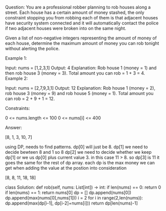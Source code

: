 Question:
You are a professional robber planning to rob houses along a street. Each house has a certain amount of money stashed, the only constraint stopping you from robbing each of them is that adjacent houses have security system connected and it will automatically contact the police if two adjacent houses were broken into on the same night.

Given a list of non-negative integers representing the amount of money of each house, determine the maximum amount of money you can rob tonight without alerting the police.

 

Example 1:

Input: nums = [1,2,3,1]
Output: 4
Explanation: Rob house 1 (money = 1) and then rob house 3 (money = 3).
             Total amount you can rob = 1 + 3 = 4.
Example 2:

Input: nums = [2,7,9,3,1]
Output: 12
Explanation: Rob house 1 (money = 2), rob house 3 (money = 9) and rob house 5 (money = 1).
             Total amount you can rob = 2 + 9 + 1 = 12.
 

Constraints:

0 <= nums.length <= 100
0 <= nums[i] <= 400

Answer:

[8, 1, 3, 10, 7]

using DP, needs to find patterns. dp[0] will just be 8. dp[1] we need to decide bewteen 8 and 1 so 8
dp[2] we need to decide whether we keep dp[1] or we us dp[0] plus current value 3. in this case 11 > 8. so dp[3] is 11
it goes the same for the rest of dp array. each dp is the max money we can get when adding the value at the postion into consideration

[8, 8, 11, 18, 18]


class Solution:
    def rob(self, nums: List[int]) -> int:
        if len(nums) == 0:
            return 0
        if len(nums) == 1:
            return nums[0]
        dp = []
        dp.append(nums[0])
        dp.append(max(nums[0],nums[1]))
        i = 2
        for i in range(2,len(nums)):
            dp.append(max(dp[i-1], dp[i-2]+nums[i]))
        return dp[len(nums)-1]

